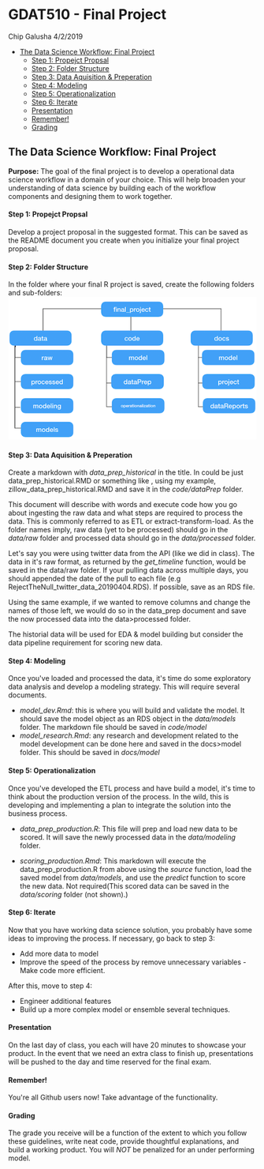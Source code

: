 GDAT510 - Final Project
================
Chip Galusha
4/2/2019

-   [The Data Science Workflow: Final Project](#the-data-science-workflow-final-project)
    -   [Step 1: Propejct Propsal](#step-1-propejct-propsal)
    -   [Step 2: Folder Structure](#step-2-folder-structure)
    -   [Step 3: Data Aquisition & Preperation](#step-3-data-aquisition-preperation)
    -   [Step 4: Modeling](#step-4-modeling)
    -   [Step 5: Operationalization](#step-5-operationalization)
    -   [Step 6: Iterate](#step-6-iterate)
    -   [Presentation](#presentation)
    -   [Remember!](#remember)
    -   [Grading](#grading)

The Data Science Workflow: Final Project
----------------------------------------

**Purpose:** The goal of the final project is to develop a operational data science workflow in a domain of your choice. This will help broaden your understanding of data science by building each of the workflow components and designing them to work together.

#### Step 1: Propejct Propsal

Develop a project proposal in the suggested format. This can be saved as the README document you create when you initialize your final project proposal.

#### Step 2: Folder Structure

In the folder where your final R project is saved, create the following folders and sub-folders:
![](Images/folder_structure.png)

#### Step 3: Data Aquisition & Preperation

Create a markdown with *data\_prep\_historical* in the title. In could be just data\_prep\_historical.RMD or something like , using my example, zillow\_data\_prep\_historical.RMD and save it in the *code/dataPrep* folder.

This document will describe with words and execute code how you go about ingesting the raw data and what steps are required to process the data. This is commonly referred to as ETL or extract-transform-load. As the folder names imply, raw data (yet to be processed) should go in the *data/raw* folder and processed data should go in the *data/processed* folder.

Let's say you were using twitter data from the API (like we did in class). The data in it's raw format, as returned by the *get\_timeline* function, would be saved in the data/raw folder. If your pulling data across multiple days, you should appended the date of the pull to each file (e.g RejectTheNull\_twitter\_data\_20190404.RDS). If possible, save as an RDS file.

Using the same example, if we wanted to remove columns and change the names of those left, we would do so in the data\_prep document and save the now processed data into the data&gt;processed folder.

The historial data will be used for EDA & model building but consider the data pipeline requirement for scoring new data.

#### Step 4: Modeling

Once you've loaded and processed the data, it's time do some exploratory data analysis and develop a modeling strategy. This will require several documents.

-   *model\_dev.Rmd*: this is where you will build and validate the model. It should save the model object as an RDS object in the *data/models* folder. The markdown file should be saved in *code/model*
-   *model\_research.Rmd*: any research and development related to the model development can be done here and saved in the docs&gt;model folder. This should be saved in *docs/model*

#### Step 5: Operationalization

Once you've developed the ETL process and have build a model, it's time to think about the production version of the process. In the wild, this is developing and implementing a plan to integrate the solution into the business process.

-   *data\_prep\_production.R*: This file will prep and load new data to be scored. It will save the newly processed data in the *data/modeling* folder.

-   *scoring\_production.Rmd*: This markdown will execute the data\_prep\_production.R from above using the *source* function, load the saved model from *data/models*, and use the *predict* function to score the new data. Not required(This scored data can be saved in the *data/scoring* folder (not shown).)

#### Step 6: Iterate

Now that you have working data science solution, you probably have some ideas to improving the process. If necessary, go back to step 3:
- Add more data to model
- Improve the speed of the process by remove unnecessary variables - Make code more efficient.

After this, move to step 4:
- Engineer additional features
- Build up a more complex model or ensemble several techniques.

#### Presentation

On the last day of class, you each will have 20 minutes to showcase your product. In the event that we need an extra class to finish up, presentations will be pushed to the day and time reserved for the final exam.

#### Remember!

You're all Github users now! Take advantage of the functionality.

#### Grading

The grade you receive will be a function of the extent to which you follow these guidelines, write neat code, provide thoughtful explanations, and build a working product. You will *NOT* be penalized for an under performing model.
